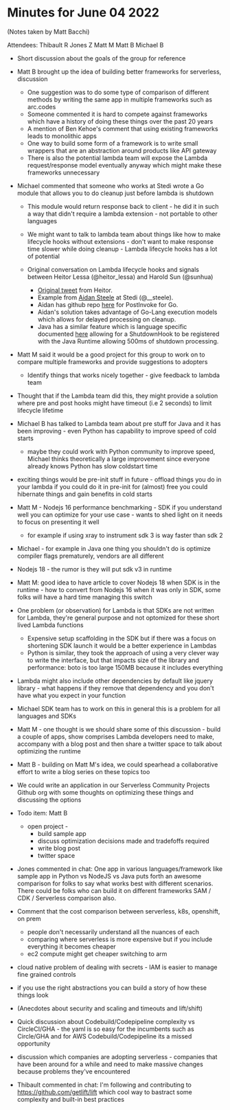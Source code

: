 # Minutes for June 04 2022

(Notes taken by Matt Bacchi)

Attendees:
Thibault R
Jones Z
Matt M
Matt B
Michael B

* Short discussion about the goals of the group for reference

* Matt B brought up the idea of building better frameworks for serverless,
  discussion
  * One suggestion was to do some type of comparison of different methods by
    writing the same app in multiple frameworks such as arc.codes
  * Someone commented it is hard to compete against frameworks which have a
    history of doing these things over the past 20 years
  * A mention of Ben Kehoe's comment that using existing frameworks leads to
    monolithic apps
  * One way to build some form of a framework is to write small wrappers that
    are an abstraction around products like API gateway
  * There is also the potential lambda team will expose the Lambda
    request/response model eventually anyway which might make these frameworks
    unnecessary

* Michael commented that someone who works at Stedi wrote a Go module that
  allows you to do cleanup just before lambda is shutdown 
  * This module would return response back to client - he did it in such a way
    that didn't require a lambda extension - not portable to other languages
  * We might want to talk to lambda team about things like how to make lifecycle
    hooks without extensions - don't want to make response time slower while
    doing cleanup - Lambda lifecycle hooks has a lot of potential

  * Original conversation on Lambda lifecycle hooks and signals between Heitor Lessa (@heitor_lessa) and Harold Sun (@sunhua)
    * [Original tweet](https://twitter.com/heitor_lessa/status/1486641301403619329) from Heitor.
    * Example from [Aidan Steele](https://twitter.com/__steele/status/1502061328646942722) at Stedi (@__steele).
    * Aidan has github repo [here](https://github.com/aidansteele/postinvoke) for PostInvoke for Go.
    * Aidan's solution takes advantage of Go-Lang execution models which allows for delayed processing on cleanup.
    * Java has a similar feature which is language specific documented [here](https://docs.aws.amazon.com/lambda/latest/dg/runtimes-modify.html#runtimes-envvars-ex2) allowing for a ShutdownHook to be registered with the Java Runtime allowing 500ms of shutdown processing.

* Matt M said it would be a good project for this group to work on to compare
  multiple frameworks and provide suggestions to adopters
  * Identify things that works nicely together - give feedback to lambda team

* Thought that if the Lambda team did this, they might provide a solution where
  pre and post hooks might have timeout (i.e 2 seconds) to limit lifecycle
  lifetime

* Michael B has talked to Lambda team about pre stuff for Java and it has been
  improving - even Python has capability to improve speed of cold starts
  * maybe they could work with Python community to improve speed, Michael thinks
    theoretically a large improvement since everyone already knows Python has
    slow coldstart time

* exciting things would be pre-init stuff in future - offload things you do in
  your lambda if you could do it in pre-init for (almost) free you could
  hibernate things and gain benefits in cold starts

* Matt M - Nodejs 16 performance benchmarking - SDK if you understand well you
  can optimize for your use case - wants to shed light on it needs to focus on
  presenting it well
  * for example if using xray to instrument sdk 3 is way faster than sdk 2

* Michael - for example in Java one thing you shouldn't do is optimize compiler
  flags prematurely, vendors are all different

* Nodejs 18 - the rumor is they will put sdk v3 in runtime

* Matt M: good idea to have article to cover Nodejs 18 when SDK is in the
  runtime - how to convert from Nodejs 16 when it was only in SDK, some folks
  will have a hard time managing this switch

* One problem (or observation) for Lambda is that SDKs are not written for
  Lambda, they're general purpose and not optomized for these short lived Lambda
  functions
  * Expensive setup scaffolding in the SDK but if there was a focus on
    shortening SDK launch it would be a better experience in Lambdas
  * Python is similar, they took the approach of using a very clever way to
    write the interface, but that impacts size of the library and performance:
    boto is too large 150MB because it includes everything

* Lambda might also include other dependencies by default like jquery library -
  what happens if they remove that dependency and you don't have what you expect
  in your function

* Michael SDK team has to work on this in general this is a problem for all
  languages and SDKs

* Matt M - one thought is we should share some of this discussion - build a
  couple of apps, show comprises Lambda developers need to make, accompany with
  a blog post and then share a twitter space to talk about optimizing the
  runtime

* Matt B - building on Matt M's idea, we could spearhead a collaborative effort
  to write a blog series on these topics too

* We could write an application in our Serverless Community Projects Github org
  with some thoughts on optimizing these things and discussing the options

* Todo item: Matt B
  * open project -
    * build sample app
    * discuss optimization decisions made and tradefoffs required
    * write blog post
    * twitter space

* Jones commented in chat: One app in various languages/framework like sample
  app in Python vs NodeJS vs Java puts forth an awesome comparison for folks to
  say what works best with different scenarios. There could be folks who can
  build it on different frameworks SAM / CDK / Serverless comparison also.

* Comment that the cost comparison between serverless, k8s, openshift, on prem
  * people don't necessarily understand all the nuances of each
  * comparing where serverless is more expensive but if you include everything
  it becomes cheaper
  * ec2 compute might get cheaper switching to arm

* cloud native problem of dealing with secrets - IAM is easier to manage fine
  grained controls

* if you use the right abstractions you can build a story of how these things
  look

* (Anecdotes about security and scaling and timeouts and lift/shift)

* Quick discussion about Codebuild/Codepipeline complexity vs CircleCI/GHA - the
  yaml is so easy for the incumbents such as Circle/GHA and for AWS
  Codebuild/Codepipeline its a missed opportunity

* discussion which companies are adopting serverless - companies that have been
  around for a while and need to make massive changes because problems they've
  encountered

* Thibault commented in chat: I'm following and contributing to
  https://github.com/getlift/lift which cool way to bastract some complexity and
  built-in best practices
